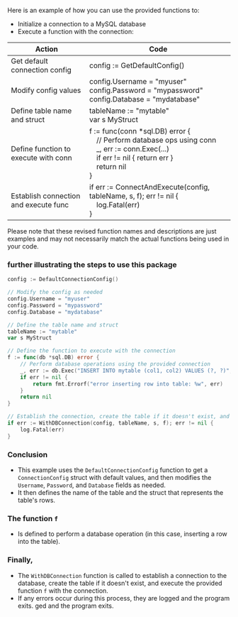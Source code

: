 Here is an example of how you can use the provided functions to:
- Initialize a connection to a MySQL database
- Execute a function with the connection:


| Action                                | Code                                                                                                                                                                         |
|---------------------------------------|------------------------------------------------------------------------------------------------------------------------------------------------------------------------------|
| Get default connection config         | config := GetDefaultConfig()                                                                                                                                                 |
| Modify config values                  | config.Username = "myuser"<br>config.Password = "mypassword"<br>config.Database = "mydatabase"                                                                               |
| Define table name and struct          | tableName := "mytable"<br>var s MyStruct                                                                                                                                     |
| Define function to execute with conn  | f := func(conn *sql.DB) error {<br>&emsp;// Perform database ops using conn<br>&emsp;_, err := conn.Exec(...)<br>&emsp;if err != nil { return err }<br>&emsp;return nil<br>} |
| Establish connection and execute func | if err := ConnectAndExecute(config, tableName, s, f); err != nil {<br>&emsp;log.Fatal(err)<br>}                                                                              |

 Please note that these revised function names and descriptions are just examples and may not necessarily match the actual functions being used in your code.

### further illustrating the steps to use this package

```go
config := DefaultConnectionConfig()

// Modify the config as needed
config.Username = "myuser"
config.Password = "mypassword"
config.Database = "mydatabase"

// Define the table name and struct
tableName := "mytable"
var s MyStruct

// Define the function to execute with the connection
f := func(db *sql.DB) error {
	// Perform database operations using the provided connection
	_, err := db.Exec("INSERT INTO mytable (col1, col2) VALUES (?, ?)", "val1", "val2")
	if err != nil {
		return fmt.Errorf("error inserting row into table: %w", err)
	}
	return nil
}

// Establish the connection, create the table if it doesn't exist, and execute the function
if err := WithDBConnection(config, tableName, s, f); err != nil {
	log.Fatal(err)
}
```

### Conclusion
- This example uses the `DefaultConnectionConfig` function to get a `ConnectionConfig` struct with default values, and then modifies the `Username`, `Password`, and `Database` fields as needed.
- It then defines the name of the table and the struct that represents the table's rows.

### The function `f`
- Is defined to perform a database operation (in this case, inserting a row into the table).

### Finally,
- The `WithDBConnection` function is called to establish a connection to the database, create the table if it doesn't exist, and execute the provided function `f` with the connection.
- If any errors occur during this process, they are logged and the program exits.
ged and the program exits.